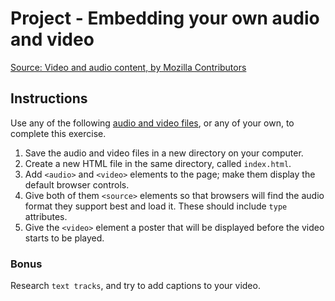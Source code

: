 # Project - Embedding your own audio and video

[Source: Video and audio content, by Mozilla Contributors](https://developer.mozilla.org/en-US/docs/Learn/HTML/Multimedia_and_embedding/Video_and_audio_content)

## Instructions

Use any of the following [audio and video files](https://github.com/mdn/learning-area/tree/master/html/multimedia-and-embedding/video-and-audio-content), or any of your own, to complete this exercise.

1. Save the audio and video files in a new directory on your computer.
2. Create a new HTML file in the same directory, called `index.html`.
3. Add `<audio>` and `<video>` elements to the page; make them display the default browser controls.
4. Give both of them `<source>` elements so that browsers will find the audio format they support best and load it. These should include `type` attributes.
5. Give the `<video>` element a poster that will be displayed before the video starts to be played.

### Bonus

Research `text tracks`, and try to add captions to your video.